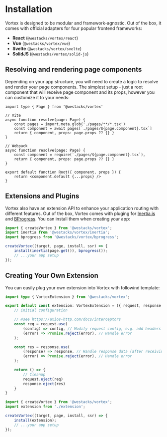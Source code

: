 # Installation

Vortex is designed to be modular and framework-agnostic. Out of the box, it comes with official adapters for four popular frontend frameworks:

- **React** (`@westacks/vortex/react`)
- **Vue** (`@westacks/vortex/vue`)
- **Svelte** (`@westacks/vortex/svelte`)
- **SolidJS** (`@westacks/vortex/solid-js`)

## Resolving and rendering page components

Depending on your app structure, you will need to create a logic to resolve and render your page components. The simplest setup - just a root component that will receive page component and its props, however you can customize it to your needs:

```tsx
import type { Page } from '@westacks/vortex'

// Vite
async function resolve(page: Page) {
    const pages = import.meta.glob('./pages/**/*.tsx')
    const component = await pages[`./pages/${page.component}.tsx`]
    return { component, props: page.props ?? {} }
}

// Webpack
async function resolve(page: Page) {
    const component = require(`./pages/${page.component}.tsx`),
    return { component, props: page.props ?? {} }
}

export default function Root({ component, props }) {
    return <component.default {...props} />
}
```

## Extensions and Plugins

Vortex also have an extension API to enhance your application routing with different features. Out of the box, Vortex comes with pluging for [Inertia.js](https://inertiajs.com/) and [BProgress](https://bprogress.vercel.app/). You can install them when creating your app:

```ts
import { createVortex } from '@westacks/vortex';
import inertia from '@westacks/vortex/inertia';
import bprogress from '@westacks/vortex/bprogress';

createVortex((target, page, install, ssr) => {
    install(inertia(page.get()), bprogress());
    // ...your app setup
});
```

## Creating Your Own Extension

You can easily plug your own extension into Vortex with followind template:

```ts
import type { VortexExtension } from '@westacks/vortex';

export default const extension: VortexExtension = ({ request, response }) => {
    // initial configuration

    // @see https://axios-http.com/docs/interceptors
    const req = request.use(
        (config) => config, // Modify request config, e.g. add headers etc
        (error) => Promise.reject(error), // Handle error
    );

    const res = response.use(
        (response) => response, // Handle response data (after receiving response)
        (error) => Promise.reject(error), // Handle error
    );

    return () => {
        // Cleanup
        request.eject(req)
        response.eject(res)
    }
}
```

```ts
import { createVortex } from '@westacks/vortex';
import extension from './extension';

createVortex((target, page, install, ssr) => {
    install(extension);
    // ...your app setup
});
```
